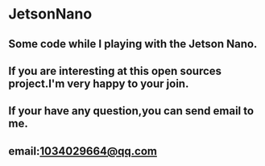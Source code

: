# JetsonNano
## Some code while I playing with the Jetson Nano.
## If you are interesting at this open sources project.I'm very happy to your join.
## If your have any question,you can send email to me.
## email:1034029664@qq.com
